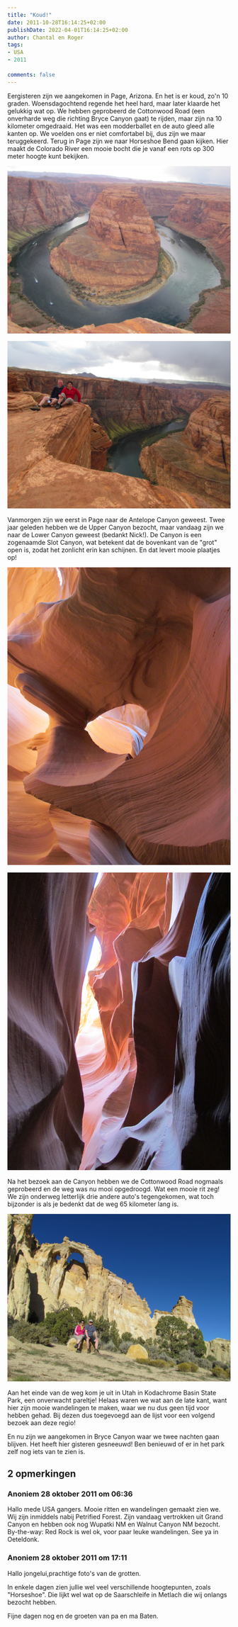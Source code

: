 ```yaml
---
title: "Koud!"
date: 2011-10-28T16:14:25+02:00
publishDate: 2022-04-01T16:14:25+02:00
author: Chantal en Roger
tags:
- USA
- 2011

comments: false
---
```


Eergisteren zijn we aangekomen in Page, Arizona. En het is er koud, zo'n 10 graden. Woensdagochtend regende het heel hard, maar later klaarde het gelukkig wat op. We hebben geprobeerd de Cottonwood Road (een onverharde weg die richting Bryce Canyon gaat) te rijden, maar zijn na 10 kilometer omgedraaid. Het was een modderballet en de auto gleed alle kanten op. We voelden ons er niet comfortabel bij, dus zijn we maar teruggekeerd. Terug in Page zijn we naar Horseshoe Bend gaan kijken. Hier maakt de Colorado River een mooie bocht die je vanaf een rots op 300 meter hoogte kunt bekijken.

![IMG_1946](./images/IMG_1946.JPG)

![IMG_1978](./images/IMG_1978.JPG)

Vanmorgen zijn we eerst in Page naar de Antelope Canyon geweest. Twee jaar geleden hebben we de Upper Canyon bezocht, maar vandaag zijn we naar de Lower Canyon geweest (bedankt Nick!). De Canyon is een zogenaamde Slot Canyon, wat betekent dat de bovenkant van de "grot" open is, zodat het zonlicht erin kan schijnen. En dat levert mooie plaatjes op!

![IMG_2000](./images/IMG_2000.JPG)

![IMG_2001](./images/IMG_2001.JPG)

Na het bezoek aan de Canyon hebben we de Cottonwood Road nogmaals geprobeerd en de weg was nu mooi opgedroogd. Wat een mooie rit zeg! We zijn onderweg letterlijk drie andere auto's tegengekomen, wat toch bijzonder is als je bedenkt dat de weg 65 kilometer lang is.

![IMG_2106](./images/IMG_2106.JPG)

Aan het einde van de weg kom je uit in Utah in Kodachrome Basin State Park, een onverwacht pareltje! Helaas waren we wat aan de late kant, want hier zijn mooie wandelingen te maken, waar we nu dus geen tijd voor hebben gehad. Bij dezen dus toegevoegd aan de lijst voor een volgend bezoek aan deze regio!

En nu zijn we aangekomen in Bryce Canyon waar we twee nachten gaan blijven. Het heeft hier gisteren gesneeuwd! Ben benieuwd of er in het park zelf nog iets van te zien is.

## 2 opmerkingen

### Anoniem 28 oktober 2011 om 06:36

Hallo mede USA gangers. Mooie ritten en wandelingen gemaakt zien we. Wij zijn inmiddels nabij Petrified Forest. Zijn vandaag vertrokken uit Grand Canyon en hebben ook nog Wupatki NM en Walnut Canyon NM bezocht. By-the-way: Red Rock is wel ok, voor paar leuke wandelingen. See ya in Oeteldonk.

### Anoniem 28 oktober 2011 om 17:11

Hallo jongelui,prachtige foto's van de grotten.

In enkele dagen zien jullie wel veel verschillende hoogtepunten, zoals "Horseshoe".
Die lijkt wel wat op de Saarschleife in Metlach die wij onlangs bezocht hebben.

Fijne dagen nog en de groeten van pa en ma Baten.
